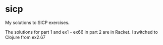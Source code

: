 # sicp

My solutions to SICP exercises.

The solutions for part 1 and ex1 - ex66 in part 2 are in Racket. I switched to Clojure from ex2.67
